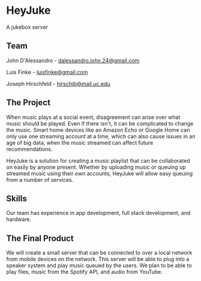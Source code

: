 # HeyJuke
A jukebox server

## Team
John D'Alessandro - dalessandro.john.24@gmail.com

Luis Finke - luisfinke@gmail.com

Joseph Hirschfeld - hirschjb@mail.uc.edu

## The Project
When music plays at a social event, disagreement can arise over what music should be played. Even if there isn't, 
it can be complicated to change the music. Smart home devices like an Amazon Echo or Google Home can only use one streaming 
account at a time, which can also cause issues in an age of big data, when the music streamed can affect future recommendations. 

HeyJuke is a solution for creating a music playlist that can be collaborated on easily by anyone present. Whether by uploading
music or queuing up streamed music using their own accounts, HeyJuke will allow easy queuing from a number of services. 

## Skills
Our team has experience in app development, full stack development, and hardware. 

## The Final Product
We will create a small server that can be connected to over a local network from mobile devices on the network. This server
will be able to plug into a speaker system and play music queued by the users. We plan to be able to play files, music from the 
Spotify API, and audio from YouTube. 
